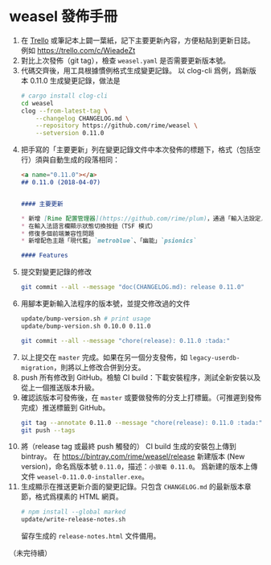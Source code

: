 # weasel 發佈手冊

1.  在 [Trello](https://trello.com/b/iUJWFnjb/rime-development) 或筆記本上闢一葉紙，記下主要更新內容，方便粘貼到更新日誌。
    例如 https://trello.com/c/WieadeZt
2.  對比上次發佈（git tag），檢查 `weasel.yaml` 是否需要更新版本號。
2.  代碼交齊後，用工具根據慣例格式生成變更記錄。
    以 clog-cli 爲例，爲新版本 0.11.0 生成變更記錄，做法是
    ``` sh
    # cargo install clog-cli
    cd weasel
    clog --from-latest-tag \
        --changelog CHANGELOG.md \
        --repository https://github.com/rime/weasel \
        --setversion 0.11.0
    ```
3.  把手寫的「主要更新」列在變更記錄文件中本次發佈的標題下，格式（包括空行）須與自動生成的段落相同：
    ``` markdown
    <a name="0.11.0"></a>
    ## 0.11.0 (2018-04-07)


    #### 主要更新

    * 新增 [Rime 配置管理器](https://github.com/rime/plum)，通過「輸入法設定／獲取更多輸入方案」調用
    * 在輸入法語言欄顯示狀態切換按鈕（TSF 模式）
    * 修復多個前端兼容性問題
    * 新增配色主題「現代藍」`metroblue`、「幽能」`psionics`

    #### Features
    ```
4.  提交對變更記錄的修改
    ``` sh
    git commit --all --message "doc(CHANGELOG.md): release 0.11.0"
    ```
5.  用腳本更新輸入法程序的版本號，並提交修改過的文件
    ``` sh
    update/bump-version.sh # print usage
    update/bump-version.sh 0.10.0 0.11.0

    git commit --all --message "chore(release): 0.11.0 :tada:"
    ```
6.  以上提交在 `master` 完成。如果在另一個分支發佈，如 `legacy-userdb-migration`，則將以上修改合併到分支。
7.  push 所有修改到 GitHub。檢驗 CI build：下載安裝程序，測試全新安裝以及從上一個推送版本升級。
8.  確認該版本可發佈後，在 `master` 或要做發佈的分支上打標籤。（可推遲到發佈完成）推送標籤到 GitHub。
    ``` sh
    git tag --annotate 0.11.0 --message "chore(release): 0.11.0 :tada:"
    git push --tags
    ```
9.  將（release tag 或最終 push 觸發的） CI build 生成的安裝包上傳到 bintray。
    在 https://bintray.com/rime/weasel/release 新建版本 (New version)，命名爲版本號 `0.11.0`，描述：`小狼毫 0.11.0`。
    爲新建的版本上傳文件 `weasel-0.11.0.0-installer.exe`。
10. 生成顯示在推送更新介面的變更記錄。只包含 `CHANGELOG.md` 的最新版本章節，格式爲樸素的 HTML 網頁。
    ``` sh
    # npm install --global marked
    update/write-release-notes.sh
    ```
    留存生成的 `release-notes.html` 文件備用。

（未完待續）
